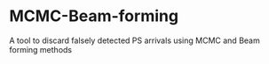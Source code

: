 # MCMC-Beam-forming
A tool to discard falsely detected PS arrivals using MCMC and Beam forming methods

